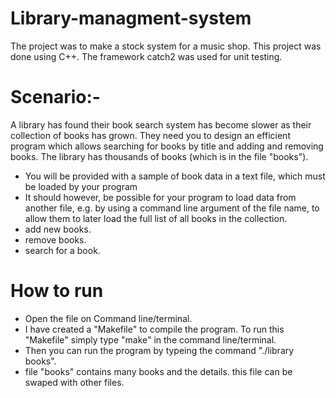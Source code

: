 # Library-managment-system
The project was to make a stock system for a music shop. 
This project was done using C++. The framework catch2 was used for unit testing.

# Scenario:-
A library has found their book search system has become slower as their collection of books has grown. They need you to design an efficient program which allows searching for books by title and adding and removing books. The library has thousands of books (which is in the file "books").

- You will be provided with a sample of book data in a text file, which must be loaded by your program
- It should however, be possible for your program to load data from another file, e.g. by using a command line argument of the file name, to allow them to later load the full list of all books in the collection.
- add new books.
- remove books.
- search for a book.

# How to run

- Open the file on Command line/terminal.
- I have created a "Makefile" to compile the program. To run this "Makefile" simply type "make" in the command line/terminal.
- Then you can run the program by typeing the command "./library books".
- file "books" contains many books and the details. this file can be swaped with other files.

